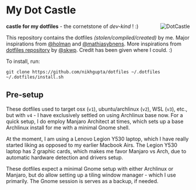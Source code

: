 # My Dot Castle

<img src="http://cdn.obsidianportal.com/assets/38992/AldredsCastle.jpg"
alt='DotCastle' style="float: right; margin-left: 40px"/>

**castle for my dotfiles** - the cornetstone of _dev-kind_ ! :)

This repository contains the dotfiles _(stolen/compiled/created)_ by me.
Major inspirations from [@holman](http://github.com/holman) and
[@mathiasybnens](http://github.com/mathiasbynens). More inspirations
from [dotfiles repository](http://github.com/skwp/dotfiles) by
[@skwp](http://github.com/skwp). Credit has been given where I could. :)

To install, run:

    git clone https://github.com/nikhgupta/dotfiles ~/.dotfiles
    ~/.dotfiles/install.sh

## Pre-setup

These dotfiles used to target osx (`v1`), ubuntu/archlinux (`v2`), WSL
(`v3`), etc., but with `v4` - I have exclusively settled on using
Archlinux base now. For a quick setup, I do employ Manjaro Architect at
times, which sets up a base Archlinux install for me with a minimal
Gnome shell.

At the moment, I am using a Lenovo Legion Y530 laptop, which I have
really started liking as opposed to my earlier Macbook Airs. The Legion
Y530 laptop has 2 graphic cards, which makes me favor Manjaro vs Arch,
due to automatic hardware detection and drivers setup.

These dotfiles expect a minimal Gnome setup with either Archlinux or
Manjaro, but do allow setting up a tiling window manager - which I use
primarily. The Gnome session is serves as a backup, if needed.

